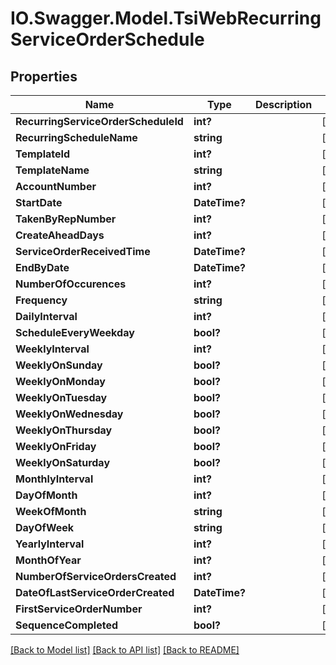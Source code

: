 # IO.Swagger.Model.TsiWebRecurringServiceOrderSchedule
## Properties

Name | Type | Description | Notes
------------ | ------------- | ------------- | -------------
**RecurringServiceOrderScheduleId** | **int?** |  | [optional] 
**RecurringScheduleName** | **string** |  | [optional] 
**TemplateId** | **int?** |  | [optional] 
**TemplateName** | **string** |  | [optional] 
**AccountNumber** | **int?** |  | [optional] 
**StartDate** | **DateTime?** |  | [optional] 
**TakenByRepNumber** | **int?** |  | [optional] 
**CreateAheadDays** | **int?** |  | [optional] 
**ServiceOrderReceivedTime** | **DateTime?** |  | [optional] 
**EndByDate** | **DateTime?** |  | [optional] 
**NumberOfOccurences** | **int?** |  | [optional] 
**Frequency** | **string** |  | [optional] 
**DailyInterval** | **int?** |  | [optional] 
**ScheduleEveryWeekday** | **bool?** |  | [optional] 
**WeeklyInterval** | **int?** |  | [optional] 
**WeeklyOnSunday** | **bool?** |  | [optional] 
**WeeklyOnMonday** | **bool?** |  | [optional] 
**WeeklyOnTuesday** | **bool?** |  | [optional] 
**WeeklyOnWednesday** | **bool?** |  | [optional] 
**WeeklyOnThursday** | **bool?** |  | [optional] 
**WeeklyOnFriday** | **bool?** |  | [optional] 
**WeeklyOnSaturday** | **bool?** |  | [optional] 
**MonthlyInterval** | **int?** |  | [optional] 
**DayOfMonth** | **int?** |  | [optional] 
**WeekOfMonth** | **string** |  | [optional] 
**DayOfWeek** | **string** |  | [optional] 
**YearlyInterval** | **int?** |  | [optional] 
**MonthOfYear** | **int?** |  | [optional] 
**NumberOfServiceOrdersCreated** | **int?** |  | [optional] 
**DateOfLastServiceOrderCreated** | **DateTime?** |  | [optional] 
**FirstServiceOrderNumber** | **int?** |  | [optional] 
**SequenceCompleted** | **bool?** |  | [optional] 

[[Back to Model list]](../README.md#documentation-for-models) [[Back to API list]](../README.md#documentation-for-api-endpoints) [[Back to README]](../README.md)

